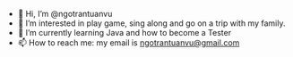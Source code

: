 - 👋 Hi, I’m @ngotrantuanvu
- 👀 I’m interested in play game, sing along and go on a trip with my family.
- 🌱 I’m currently learning Java and how to become a Tester
- 📫 How to reach me: my email is ngotrantuanvu@gmail.com

<!---
ngotrantuanvu/ngotrantuanvu is a ✨ special ✨ repository because its `README.md` (this file) appears on your GitHub profile.
You can click the Preview link to take a look at your changes.
--->
